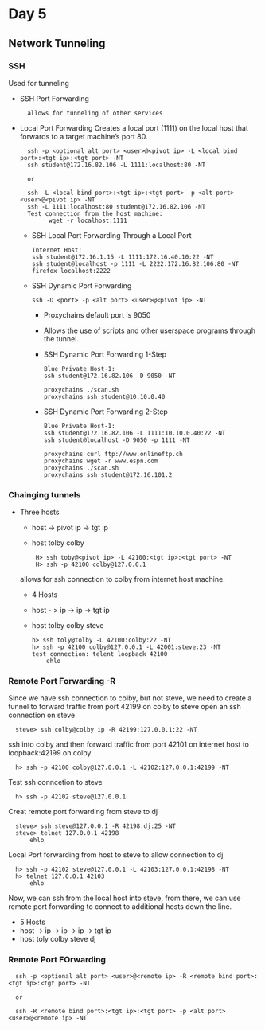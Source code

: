 # Day 5

## Network Tunneling

### SSH
  Used for tunneling

  * SSH Port Forwarding

          allows for tunneling of other services
  * Local Port Forwarding
    Creates a local port (1111) on the local host that forwards to a target machine’s port 80.
    
          ssh -p <optional alt port> <user>@<pivot ip> -L <local bind port>:<tgt ip>:<tgt port> -NT
          ssh student@172.16.82.106 -L 1111:localhost:80 -NT
    
          or

          ssh -L <local bind port>:<tgt ip>:<tgt port> -p <alt port> <user>@<pivot ip> -NT
          ssh -L 1111:localhost:80 student@172.16.82.106 -NT
          Test connection from the host machine:
                wget -r localhost:1111
    
    * SSH Local Port Forwarding Through a Local Port
   
          Internet Host:
          ssh student@172.16.1.15 -L 1111:172.16.40.10:22 -NT
          ssh student@localhost -p 1111 -L 2222:172.16.82.106:80 -NT
          firefox localhost:2222
    * SSH Dynamic Port Forwarding
   
          ssh -D <port> -p <alt port> <user>@<pivot ip> -NT
        * Proxychains default port is 9050
        * Allows the use of scripts and other userspace programs through the tunnel.
        * SSH Dynamic Port Forwarding 1-Step
     
              Blue Private Host-1:
              ssh student@172.16.82.106 -D 9050 -NT

              proxychains ./scan.sh
              proxychains ssh student@10.10.0.40

        * SSH Dynamic Port Forwarding 2-Step

              Blue Private Host-1:
              ssh student@172.16.82.106 -L 1111:10.10.0.40:22 -NT
              ssh student@localhost -D 9050 -p 1111 -NT

              proxychains curl ftp://www.onlineftp.ch
              proxychains wget -r www.espn.com
              proxychains ./scan.sh
              proxychains ssh student@172.16.101.2

### Chainging tunnels
* Three hosts
  * host -> pivot ip -> tgt ip
  * host    tolby       colby

         H> ssh toby@<pivot ip> -L 42100:<tgt ip>:<tgt port> -NT
         H> ssh -p 42100 colby@127.0.0.1
  allows for ssh connection to colby from internet host machine.
  * 4 Hosts
  * host - > ip -> ip -> tgt ip
  * host    tolby  colby  steve
  
        h> ssh toly@tolby -L 42100:colby:22 -NT
        h> ssh -p 42100 colby@127.0.0.1 -L 42001:steve:23 -NT
        test connection: telent loopback 42100
            ehlo

### Remote Port Forwarding -R
Since we have ssh connection to colby, but not steve, we need to create a tunnel to forward traffic from port 42199 on colby to steve open an ssh connection on steve 
      
      steve> ssh colby@colby ip -R 42199:127.0.0.1:22 -NT

ssh into colby and then forward traffic from port 42101 on internet host to loopback:42199 on colby

      h> ssh -p 42100 colby@127.0.0.1 -L 42102:127.0.0.1:42199 -NT

  Test ssh conncetion to steve
  
      h> ssh -p 42102 steve@127.0.0.1

Creat remote port forwarding from steve to dj

      steve> ssh steve@127.0.0.1 -R 42198:dj:25 -NT 
      steve> telnet 127.0.0.1 42198
          ehlo
Local Port forwarding from host to steve to allow connection to dj
  
      h> ssh -p 42102 steve@127.0.0.1 -L 42103:127.0.0.1:42198 -NT
      h> telnet 127.0.0.1 42103
          ehlo

      
Now, we can ssh from the local host into steve, from there, we can use remote port forwarding to connect to additional hosts down the line. 

  * 5 Hosts
  * host -> ip -> ip -> ip -> tgt ip
  * host    toly  colby  steve  dj

         


### Remote Port FOrwarding

      ssh -p <optional alt port> <user>@<remote ip> -R <remote bind port>:<tgt ip>:<tgt port> -NT

      or
      
      ssh -R <remote bind port>:<tgt ip>:<tgt port> -p <alt port> <user>@<remote ip> -NT

      

